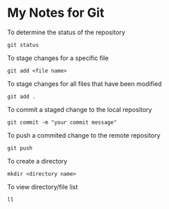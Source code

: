 # My Notes for Git

To determine the status of the repository

```shell
git status
```

To stage changes for a specific file

```shell
git add <file name>
```

To stage changes for all files that have been modified

```shell
git add .
```

To commit a staged change to the local repository

```shell
git commit -m "your commit message"
```

To push a commited change to the remote repository

```shell 
git push
```

To create a directory 

```shell
mkdir <directory name>
```

To view directory/file list

```shell
ll
```


